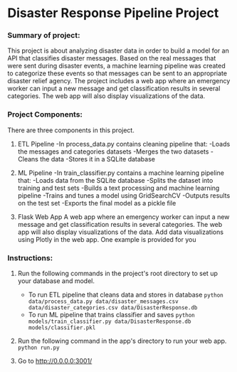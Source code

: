 # Disaster Response Pipeline Project

### Summary of project:

This project is about analyzing disaster data in order to build a model for an API that classifies disaster messages. Based on the real messages that were sent during disaster events, a machine learning pipeline was created to categorize these events so that messages can be sent to an appropriate disaster relief agency.
The project includes a web app where an emergency worker can input a new message and get classification results in several categories. The web app will also display visualizations of the data. 

### Project Components:

There are three components in this project.
1. ETL Pipeline
-In process_data.py contains cleaning pipeline that:
-Loads the messages and categories datasets
-Merges the two datasets
-Cleans the data
-Stores it in a SQLite database

2. ML Pipeline
-In train_classifier.py contains a machine learning pipeline that:
-Loads data from the SQLite database
-Splits the dataset into training and test sets
-Builds a text processing and machine learning pipeline
-Trains and tunes a model using GridSearchCV
-Outputs results on the test set
-Exports the final model as a pickle file

3. Flask Web App
A web app where an emergency worker can input a new message and get classification results in several categories. The web app will also display visualizations of the data.
Add data visualizations using Plotly in the web app. One example is provided for you
 

### Instructions:
1. Run the following commands in the project's root directory to set up your database and model.

    - To run ETL pipeline that cleans data and stores in database
        `python data/process_data.py data/disaster_messages.csv data/disaster_categories.csv data/DisasterResponse.db`
    - To run ML pipeline that trains classifier and saves
        `python models/train_classifier.py data/DisasterResponse.db models/classifier.pkl`

2. Run the following command in the app's directory to run your web app.
    `python run.py`

3. Go to http://0.0.0.0:3001/
